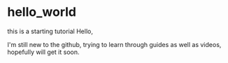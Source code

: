 # hello_world
this is a starting tutorial 
Hello,

I'm still new to the github, trying to learn through guides as well as videos, hopefully will get it soon.

